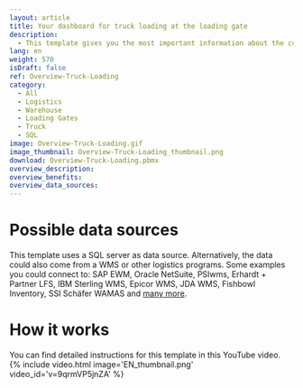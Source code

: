 ```yaml
---
layout: article
title: Your dashboard for truck loading at the loading gate
description: 
  - This template gives you the most important information about the current truck loading directly at the loading gate. It shows details about the truck, the carrier, the destination as well as its scheduled arrival and departure times. The dashboard enables your logistics staff to keep track of the current status of each truck and efficiently manage logistics operations. This allows you not only to ensure smooth logistics processing, but also to prevent incorrect loadings and thus ensure that the right goods arrive at the right customer on time.
lang: en
weight: 570
isDraft: false
ref: Overview-Truck-Loading
category:
  - All
  - Logistics
  - Warehouse
  - Loading Gates
  - Truck
  - SQL
image: Overview-Truck-Loading.gif
image_thumbnail: Overview-Truck-Loading_thumbnail.png
download: Overview-Truck-Loading.pbmx
overview_description:
overview_benefits:
overview_data_sources:
---
```

# Possible data sources
This template uses a SQL server as data source. Alternatively, the data could also come from a WMS or other logistics programs. Some examples you could connect to: SAP EWM, Oracle NetSuite, PSIwms, Erhardt + Partner LFS, IBM Sterling WMS, Epicor WMS, JDA WMS, Fishbowl Inventory, SSI Schäfer WAMAS and [many more](https://peakboard.com/en/interfaces/).

# How it works
You can find detailed instructions for this template in this YouTube video.
{% include video.html image='EN_thumbnail.png' video_id='v=9qrmVP5jnZA' %}
